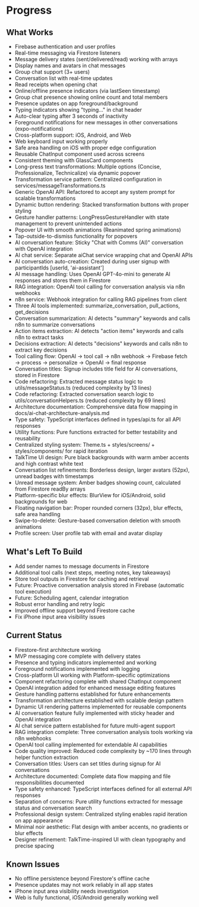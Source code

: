 # Progress

## What Works
- Firebase authentication and user profiles
- Real-time messaging via Firestore listeners
- Message delivery states (sent/delivered/read) working with arrays
- Display names and avatars in chat messages
- Group chat support (3+ users)
- Conversation list with real-time updates
- Read receipts when opening chat
- Online/offline presence indicators (via lastSeen timestamp)
- Group chat presence showing online count and total members
- Presence updates on app foreground/background
- Typing indicators showing "typing..." in chat header
- Auto-clear typing after 3 seconds of inactivity
- Foreground notifications for new messages in other conversations (expo-notifications)
- Cross-platform support: iOS, Android, and Web
- Web keyboard input working properly
- Safe area handling on iOS with proper edge configuration
- Reusable ChatInput component used across screens
- Consistent theming with GlassCard components
- Long-press text transformations: Multiple options (Concise, Professionalize, Technicalize) via dynamic popover
- Transformation service pattern: Centralized configuration in services/messageTransformations.ts
- Generic OpenAI API: Refactored to accept any system prompt for scalable transformations
- Dynamic button rendering: Stacked transformation buttons with proper styling
- Gesture handler patterns: LongPressGestureHandler with state management to prevent unintended actions
- Popover UI with smooth animations (Reanimated spring animations)
- Tap-outside-to-dismiss functionality for popovers
- AI conversation feature: Sticky "Chat with Comms (AI)" conversation with OpenAI integration
- AI chat service: Separate aiChat service wrapping chat and OpenAI APIs
- AI conversation auto-creation: Created during user signup with participantIds [userId, 'ai-assistant']
- AI message handling: Uses OpenAI GPT-4o-mini to generate AI responses and stores them in Firestore
- RAG integration: OpenAI tool calling for conversation analysis via n8n webhooks
- n8n service: Webhook integration for calling RAG pipelines from client
- Three AI tools implemented: summarize_conversation, pull_actions, get_decisions
- Conversation summarization: AI detects "summary" keywords and calls n8n to summarize conversations
- Action items extraction: AI detects "action items" keywords and calls n8n to extract tasks
- Decisions extraction: AI detects "decisions" keywords and calls n8n to extract key decisions
- Tool calling flow: OpenAI → tool call → n8n webhook → Firebase fetch → process → personalize → OpenAI → final response
- Conversation titles: Signup includes title field for AI conversations, stored in Firestore
- Code refactoring: Extracted message status logic to utils/messageStatus.ts (reduced complexity by 13 lines)
- Code refactoring: Extracted conversation search logic to utils/conversationHelpers.ts (reduced complexity by 69 lines)
- Architecture documentation: Comprehensive data flow mapping in docs/ai-chat-architecture-analysis.md
- Type safety: TypeScript interfaces defined in types/api.ts for all API responses
- Utility functions: Pure functions extracted for better testability and reusability
- Centralized styling system: Theme.ts + styles/screens/ + styles/components/ for rapid iteration
- TalkTime UI design: Pure black backgrounds with warm amber accents and high contrast white text
- Conversation list refinements: Borderless design, larger avatars (52px), unread badges with timestamps
- Unread message system: Amber badges showing count, calculated from Firestore readBy arrays
- Platform-specific blur effects: BlurView for iOS/Android, solid backgrounds for web
- Floating navigation bar: Proper rounded corners (32px), blur effects, safe area handling
- Swipe-to-delete: Gesture-based conversation deletion with smooth animations
- Profile screen: User profile tab with email and avatar display

## What's Left To Build
- Add sender names to message documents in Firestore
- Additional tool calls (next steps, meeting notes, key takeaways)
- Store tool outputs in Firestore for caching and retrieval
- Future: Proactive conversation analysis stored in Firebase (automatic tool execution)
- Future: Scheduling agent, calendar integration
- Robust error handling and retry logic
- Improved offline support beyond Firestore cache
- Fix iPhone input area visibility issues

## Current Status
- Firestore-first architecture working
- MVP messaging core complete with delivery states
- Presence and typing indicators implemented and working
- Foreground notifications implemented with logging
- Cross-platform UI working with Platform-specific optimizations
- Component refactoring complete with shared ChatInput component
- OpenAI integration added for enhanced message editing features
- Gesture handling patterns established for future enhancements
- Transformation architecture established with scalable design pattern
- Dynamic UI rendering patterns implemented for reusable components
- AI conversation feature fully implemented with sticky header and OpenAI integration
- AI chat service pattern established for future multi-agent support
- RAG integration complete: Three conversation analysis tools working via n8n webhooks
- OpenAI tool calling implemented for extendable AI capabilities
- Code quality improved: Reduced code complexity by ~170 lines through helper function extraction
- Conversation titles: Users can set titles during signup for AI conversations
- Architecture documented: Complete data flow mapping and file responsibilities documented
- Type safety enhanced: TypeScript interfaces defined for all external API responses
- Separation of concerns: Pure utility functions extracted for message status and conversation search
- Professional design system: Centralized styling enables rapid iteration on app appearance
- Minimal noir aesthetic: Flat design with amber accents, no gradients or blur effects
- Designer refinement: TalkTime-inspired UI with clean typography and precise spacing

## Known Issues
- No offline persistence beyond Firestore's offline cache
- Presence updates may not work reliably in all app states
- iPhone input area visibility needs investigation
- Web is fully functional, iOS/Android generally working well
